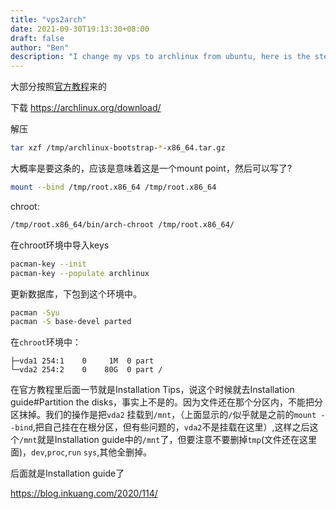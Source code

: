 ```yaml
---
title: "vps2arch"
date: 2021-09-30T19:13:30+08:00
draft: false
author: "Ben"
description: "I change my vps to archlinux from ubuntu, here is the steps I've done."
---
```



大部分按照[官方教程](https://wiki.archlinux.org/title/Install_Arch_Linux_from_existing_Linux_(简体中文))来的

下载 https://archlinux.org/download/

解压

```sh
tar xzf /tmp/archlinux-bootstrap-*-x86_64.tar.gz
```

大概率是要这条的，应该是意味着这是一个mount point，然后可以写了?

```sh
mount --bind /tmp/root.x86_64 /tmp/root.x86_64
```

chroot:

```sh
/tmp/root.x86_64/bin/arch-chroot /tmp/root.x86_64/
```

在chroot环境中导入keys

```sh
pacman-key --init
pacman-key --populate archlinux
```

更新数据库，下包到这个环境中。

```sh
pacman -Syu
pacman -S base-devel parted
```

在`chroot`环境中：
```
├─vda1 254:1    0     1M  0 part 
└─vda2 254:2    0    80G  0 part /
```

在官方教程里后面一节就是Installation Tips，说这个时候就去Installation guide#Partition the disks，事实上不是的。因为文件还在那个分区内，不能把分区抹掉。我们的操作是把`vda2` 挂载到`/mnt`，（上面显示的`/`似乎就是之前的`mount --bind`,把自己挂在在根分区，但有些问题的，`vda2`不是挂载在这里）,这样之后这个`/mnt`就是Installation guide中的`/mnt`了，但要注意不要删掉`tmp`(文件还在这里面)，`dev`,`proc`,`run` `sys`,其他全删掉。

后面就是Installation guide了

https://blog.inkuang.com/2020/114/




